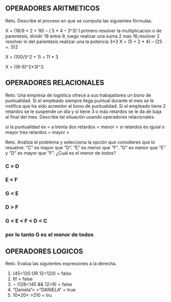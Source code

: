 ## OPERADORES ARITMETICOS
Reto. Describe el proceso en que se computa las siguientes fórmulas.

X = (18/9 * 2 + 16) – ( 5 * 4 – 3^3)
 1 primero resolver  la multiplicacion o de parentesis, dividir 18 entre 9, luego realizar una suma 2 mas 16,resolver 2 resolver lo del parentesis   realizar una la potencia 3*3
X = (5 + 2 * 4) – (25 +. 5)2

X = (100/5^2 + 1) + 11 * 3

X = ((8-6)^2*3)^3.


## OPERADORES RELACIONALES
Reto. Una empresa de logística ofrece a sus trabajadores un bono de
puntualidad. Si el empleado siempre llega puntual durante el mes se le
notifica que ha sido acreedor al bono de puntualidad. Si el empleado tiene
2 retardos se le suspende un día y si tiene 3 o más retardos se le da de
baja al final del mes. Describe tal situación usando operadores
relacionales.
  

  si la puntualidad es = a trenta 
  dos retardos =  menor <
  si retardos es iguial o mayor  tres retardos = mayor >
  
Reto. Analiza el problema y selecciona la opción que consideres que lo
resuelve:
“C” es mayor que “D”. “E” es menor que “F”. “G” es menor que “E” y “D” es
mayor que “F”. ¿Cuál es el menor de todos?
 ### C > D
 ### E < F
 ### G < E
 ### D > F
 ### G < E < F < D < C         

### por lo tanto G es el menor  de todos 




## OPERADORES LOGICOS
Reto. Evalúa las siguientes expresiones a la derecha.
1) (45<120 OR 12<120)     = falso 
2) 6!                     = false
3) ¬ (128<145 && 12>9)    = false
4) “Daniela”< >”DANIELA”  = true
5) 10*20< >210            = tru

